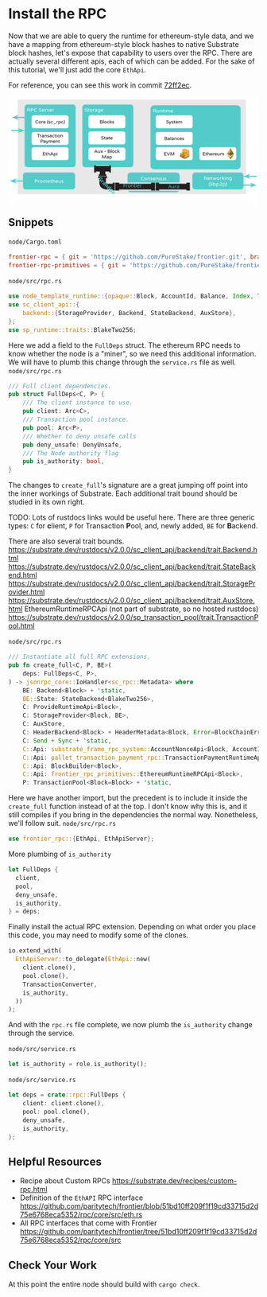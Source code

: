 # Install the RPC

Now that we are able to query the runtime for ethereum-style data, and we have a mapping from ethereum-style block hashes to native Substrate block hashes, let's expose that capability to users over the RPC. There are actually several different apis, each of which can be added. For the sake of this tutorial, we'll just add the core `EthApi`.

For reference, you can see this work in commit [72ff2ec](https://github.com/JoshOrndorff/substrate-node-template/commit/72ff2ecfabe5945c520001423bcd5395fd0b9b24).

![architecture diagram](../images/rpc.png)

## Snippets
`node/Cargo.toml`
```toml
frontier-rpc = { git = 'https://github.com/PureStake/frontier.git', branch = 'substrate-v2' }
frontier-rpc-primitives = { git = 'https://github.com/PureStake/frontier.git', branch = 'substrate-v2' }
```

`node/src/rpc.rs`
```rust
use node_template_runtime::{opaque::Block, AccountId, Balance, Index, TransactionConverter};
use sc_client_api::{
	backend::{StorageProvider, Backend, StateBackend, AuxStore},
};
use sp_runtime::traits::BlakeTwo256;
```

Here we add a field to the `FullDeps` struct. The ethereum RPC needs to know whether the node is a "miner", so we need this additional information. We will have to plumb this change through the `service.rs` file as well.
`node/src/rpc.rs`
```rust
/// Full client dependencies.
pub struct FullDeps<C, P> {
	/// The client instance to use.
	pub client: Arc<C>,
	/// Transaction pool instance.
	pub pool: Arc<P>,
	/// Whether to deny unsafe calls
	pub deny_unsafe: DenyUnsafe,
	/// The Node authority flag
	pub is_authority: bool,
}
```

The changes to `create_full`'s signature are a great jumping off point into the inner workings of Substrate. Each additional trait bound should be studied in its own right.

TODO: Lots of rustdocs links would be useful here.
There are three generic types: `C` for **c**lient, `P` for Transaction **P**ool, and, newly added, `BE` for **B**ackend.

There are also several trait bounds.
https://substrate.dev/rustdocs/v2.0.0/sc_client_api/backend/trait.Backend.html
https://substrate.dev/rustdocs/v2.0.0/sc_client_api/backend/trait.StateBackend.html
https://substrate.dev/rustdocs/v2.0.0/sc_client_api/backend/trait.StorageProvider.html
https://substrate.dev/rustdocs/v2.0.0/sc_client_api/backend/trait.AuxStore.html
EthereumRuntimeRPCApi (not part of substrate, so no hosted rustdocs)
https://substrate.dev/rustdocs/v2.0.0/sp_transaction_pool/trait.TransactionPool.html

`node/src/rpc.rs`
```rust
/// Instantiate all full RPC extensions.
pub fn create_full<C, P, BE>(
	deps: FullDeps<C, P>,
) -> jsonrpc_core::IoHandler<sc_rpc::Metadata> where
	BE: Backend<Block> + 'static,
	BE::State: StateBackend<BlakeTwo256>,
	C: ProvideRuntimeApi<Block>,
	C: StorageProvider<Block, BE>,
	C: AuxStore,
	C: HeaderBackend<Block> + HeaderMetadata<Block, Error=BlockChainError> + 'static,
	C: Send + Sync + 'static,
	C::Api: substrate_frame_rpc_system::AccountNonceApi<Block, AccountId, Index>,
	C::Api: pallet_transaction_payment_rpc::TransactionPaymentRuntimeApi<Block, Balance>,
	C::Api: BlockBuilder<Block>,
	C::Api: frontier_rpc_primitives::EthereumRuntimeRPCApi<Block>,
	P: TransactionPool<Block=Block> + 'static,
```

Here we have another import, but the precedent is to include it inside the `create_full` function instead of at the top. I don't know why this is, and it still compiles if you bring in the dependencies the normal way. Nonetheless, we'll follow suit.
`node/src/rpc.rs`
```rust
use frontier_rpc::{EthApi, EthApiServer};
```

More plumbing of `is_authority`
```rust
let FullDeps {
  client,
  pool,
  deny_unsafe,
  is_authority,
} = deps;
```

Finally install the actual RPC extension. Depending on what order you place this code, you may need to modify some of the clones.
```rust
io.extend_with(
  EthApiServer::to_delegate(EthApi::new(
    client.clone(),
    pool.clone(),
    TransactionConverter,
    is_authority,
  ))
);
```

And with the `rpc.rs` file complete, we now plumb the `is_authority` change through the service.

`node/src/service.rs`
```rust
let is_authority = role.is_authority();
```

`node/src/service.rs`
```rust
let deps = crate::rpc::FullDeps {
	client: client.clone(),
	pool: pool.clone(),
	deny_unsafe,
	is_authority,
};
```

## Helpful Resources

* Recipe about Custom RPCs https://substrate.dev/recipes/custom-rpc.html
* Definition of the `EthAPI` RPC interface https://github.com/paritytech/frontier/blob/51bd10ff209f1f19cd33715d2d75e6768eca5352/rpc/core/src/eth.rs
* All RPC interfaces that come with Frontier https://github.com/paritytech/frontier/tree/51bd10ff209f1f19cd33715d2d75e6768eca5352/rpc/core/src

## Check Your Work

At this point the entire node should build with `cargo check`.
